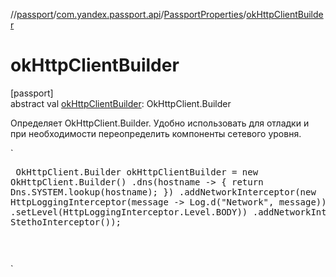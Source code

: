 //[passport](../../../index.md)/[com.yandex.passport.api](../index.md)/[PassportProperties](index.md)/[okHttpClientBuilder](ok-http-client-builder.md)

# okHttpClientBuilder

[passport]\
abstract val [okHttpClientBuilder](ok-http-client-builder.md): OkHttpClient.Builder

Определяет OkHttpClient.Builder. Удобно использовать для отладки и при необходимости переопределить компоненты сетевого уровня.

`<pre> OkHttpClient.Builder okHttpClientBuilder = new OkHttpClient.Builder() .dns(hostname -> { return Dns.SYSTEM.lookup(hostname); }) .addNetworkInterceptor(new HttpLoggingInterceptor(message -> Log.d(&quot;Network&quot;, message)) .setLevel(HttpLoggingInterceptor.Level.BODY)) .addNetworkInterceptor(new StethoInterceptor());

</pre>`
